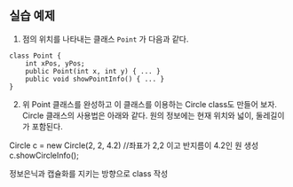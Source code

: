 ## 실습 예제

1. 점의 위치를 나타내는 클래스 `Point` 가 다음과 같다.

```
class Point {
    int xPos, yPos;
    public Point(int x, int y) { ... }
    public void showPointInfo() { ... }
}
```
2. 위 Point 클래스를 완성하고 이 클래스를 이용하는 Circle class도 만들어 보자. Circle 클래스의 사용법은 아래와 같다. 원의 정보에는 현재 위치와 넓이, 둘레길이가 포함된다.

Circle c = new Circle(2, 2, 4.2) //좌표가 2,2 이고 반지름이 4.2인 원 생성
c.showCircleInfo();

정보은닉과 캡슐화를 지키는 방향으로 class 작성